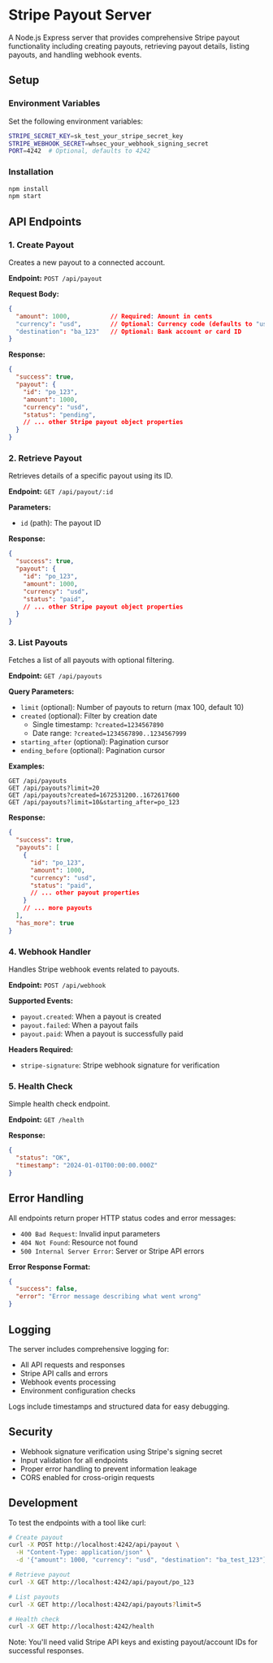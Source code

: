 # Stripe Payout Server

A Node.js Express server that provides comprehensive Stripe payout functionality including creating payouts, retrieving payout details, listing payouts, and handling webhook events.

## Setup

### Environment Variables

Set the following environment variables:

```bash
STRIPE_SECRET_KEY=sk_test_your_stripe_secret_key
STRIPE_WEBHOOK_SECRET=whsec_your_webhook_signing_secret
PORT=4242  # Optional, defaults to 4242
```

### Installation

```bash
npm install
npm start
```

## API Endpoints

### 1. Create Payout

Creates a new payout to a connected account.

**Endpoint:** `POST /api/payout`

**Request Body:**
```json
{
  "amount": 1000,           // Required: Amount in cents
  "currency": "usd",        // Optional: Currency code (defaults to "usd")
  "destination": "ba_123"   // Optional: Bank account or card ID
}
```

**Response:**
```json
{
  "success": true,
  "payout": {
    "id": "po_123",
    "amount": 1000,
    "currency": "usd",
    "status": "pending",
    // ... other Stripe payout object properties
  }
}
```

### 2. Retrieve Payout

Retrieves details of a specific payout using its ID.

**Endpoint:** `GET /api/payout/:id`

**Parameters:**
- `id` (path): The payout ID

**Response:**
```json
{
  "success": true,
  "payout": {
    "id": "po_123",
    "amount": 1000,
    "currency": "usd",
    "status": "paid",
    // ... other Stripe payout object properties
  }
}
```

### 3. List Payouts

Fetches a list of all payouts with optional filtering.

**Endpoint:** `GET /api/payouts`

**Query Parameters:**
- `limit` (optional): Number of payouts to return (max 100, default 10)
- `created` (optional): Filter by creation date
  - Single timestamp: `?created=1234567890`
  - Date range: `?created=1234567890..1234567999`
- `starting_after` (optional): Pagination cursor
- `ending_before` (optional): Pagination cursor

**Examples:**
```
GET /api/payouts
GET /api/payouts?limit=20
GET /api/payouts?created=1672531200..1672617600
GET /api/payouts?limit=10&starting_after=po_123
```

**Response:**
```json
{
  "success": true,
  "payouts": [
    {
      "id": "po_123",
      "amount": 1000,
      "currency": "usd",
      "status": "paid",
      // ... other payout properties
    }
    // ... more payouts
  ],
  "has_more": true
}
```

### 4. Webhook Handler

Handles Stripe webhook events related to payouts.

**Endpoint:** `POST /api/webhook`

**Supported Events:**
- `payout.created`: When a payout is created
- `payout.failed`: When a payout fails
- `payout.paid`: When a payout is successfully paid

**Headers Required:**
- `stripe-signature`: Stripe webhook signature for verification

### 5. Health Check

Simple health check endpoint.

**Endpoint:** `GET /health`

**Response:**
```json
{
  "status": "OK",
  "timestamp": "2024-01-01T00:00:00.000Z"
}
```

## Error Handling

All endpoints return proper HTTP status codes and error messages:

- `400 Bad Request`: Invalid input parameters
- `404 Not Found`: Resource not found
- `500 Internal Server Error`: Server or Stripe API errors

**Error Response Format:**
```json
{
  "success": false,
  "error": "Error message describing what went wrong"
}
```

## Logging

The server includes comprehensive logging for:
- All API requests and responses
- Stripe API calls and errors
- Webhook events processing
- Environment configuration checks

Logs include timestamps and structured data for easy debugging.

## Security

- Webhook signature verification using Stripe's signing secret
- Input validation for all endpoints
- Proper error handling to prevent information leakage
- CORS enabled for cross-origin requests

## Development

To test the endpoints with a tool like curl:

```bash
# Create payout
curl -X POST http://localhost:4242/api/payout \
  -H "Content-Type: application/json" \
  -d '{"amount": 1000, "currency": "usd", "destination": "ba_test_123"}'

# Retrieve payout
curl -X GET http://localhost:4242/api/payout/po_123

# List payouts
curl -X GET http://localhost:4242/api/payouts?limit=5

# Health check
curl -X GET http://localhost:4242/health
```

Note: You'll need valid Stripe API keys and existing payout/account IDs for successful responses.